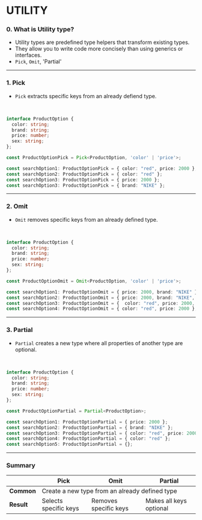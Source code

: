 # UTILITY
### 0. What is Utility type?
- Utility types are predefined type helpers that transform existing types.
- They allow you to write code more concisely than using generics or interfaces.
- `Pick`, `Omit`, 'Partial'
---
### 1. Pick
- `Pick` extracts specific keys from an already defiend type.
<br>

``` typescript
interface ProductOption {
  color: string;
  brand: string;
  price: number;
  sex: string;
};

const ProductOptionPick = Pick<ProductOption, 'color' | 'price'>;

const searchOption1: ProductOptionPick = { color: "red", price: 2000 }; // ⭕️
const searchOption2: ProductOptionPick = { color: "red" };              // ⭕️
const searchOption3: ProductOptionPick = { price: 2000 };               // ⭕️
const searchOption3: ProductOptionPick = { brand: "NIKE" };             // ❌

```
---
### 2. Omit
- `Omit` removes specific keys from an already defined type.
<br>

``` typescript
interface ProductOption {
  color: string;
  brand: string;
  price: number;
  sex: string;
};

const ProductOptionOmit = Omit<ProductOption, 'color' | 'price'>;

const searchOption1: ProductOptionOmit = { price: 2000, brand: "NIKE" };                              // ⭕️
const searchOption2: ProductOptionOmit = { price: 2000, brand: "NIKE", color: "red", price: 2000 };   // ❌
const searchOption3: ProductOptionOmit = {  color: "red", price: 2000, brand: "NIKE" };               // ❌
const searchOption4: ProductOptionOmit = { color: "red", price: 2000 };                               // ❌

```
---
### 3. Partial
- `Partial` creates a new type where all properties of another type are optional.
<br>

``` typescript
interface ProductOption {
  color: string;
  brand: string;
  price: number;
  sex: string;
};

const ProductOptionPartial = Partial<ProductOption>;

const searchOption1: ProductOptionPartial = { price: 2000 };               // ⭕️
const searchOption2: ProductOptionPartial = { brand: "NIKE" };             // ⭕️
const searchOption3: ProductOptionPartial = { color: "red", price: 2000 }; // ⭕️
const searchOption4: ProductOptionPartial = { color: "red" };              // ⭕️
const searchOption5: ProductOptionPartial = {};                            // ⭕️
```
---
### Summary
<body>
    <table>
        <thead>
            <tr>
                <th></th>
                <th>Pick</th>
                <th>Omit</th>
                <th>Partial</th>
            </tr>
        </thead>
        <tbody>
            <tr>
                <td><strong>Common</strong></td>
                <td colspan="3" class="merged-cell">Create a new type from an already defined type</td>
            </tr>
            <tr>
                <td><strong>Result</strong></td>
                <td>Selects specific keys</td>
                <td>Removes specific keys</td>
                <td>Makes all keys optional</td>
            </tr>
        </tbody>
    </table>
</body>
